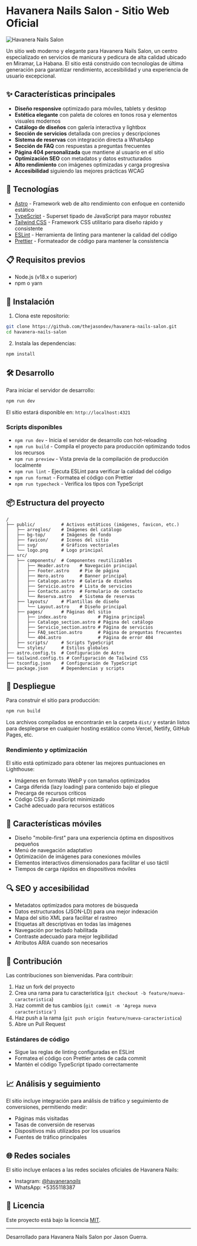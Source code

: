 # Havanera Nails Salon - Sitio Web Oficial

![Havanera Nails Salon](public/logo.png)

Un sitio web moderno y elegante para Havanera Nails Salon, un centro especializado en servicios de manicura y pedicura de alta calidad ubicado en Miramar, La Habana. El sitio está construido con tecnologías de última generación para garantizar rendimiento, accesibilidad y una experiencia de usuario excepcional.

## ✨ Características principales

- **Diseño responsive** optimizado para móviles, tablets y desktop
- **Estética elegante** con paleta de colores en tonos rosa y elementos visuales modernos
- **Catálogo de diseños** con galería interactiva y lightbox
- **Sección de servicios** detallada con precios y descripciones
- **Sistema de reservas** con integración directa a WhatsApp
- **Sección de FAQ** con respuestas a preguntas frecuentes
- **Página 404 personalizada** que mantiene al usuario en el sitio
- **Optimización SEO** con metadatos y datos estructurados
- **Alto rendimiento** con imágenes optimizadas y carga progresiva
- **Accesibilidad** siguiendo las mejores prácticas WCAG

## 🚀 Tecnologías

- [Astro](https://astro.build/) - Framework web de alto rendimiento con enfoque en contenido estático
- [TypeScript](https://www.typescriptlang.org/) - Superset tipado de JavaScript para mayor robustez
- [Tailwind CSS](https://tailwindcss.com/) - Framework CSS utilitario para diseño rápido y consistente
- [ESLint](https://eslint.org/) - Herramienta de linting para mantener la calidad del código
- [Prettier](https://prettier.io/) - Formateador de código para mantener la consistencia

## 📋 Requisitos previos

- Node.js (v18.x o superior)
- npm o yarn

## 🔧 Instalación

1. Clona este repositorio:

```bash
git clone https://github.com/thejasondev/havanera-nails-salon.git
cd havanera-nails-salon
```

2. Instala las dependencias:

```bash
npm install
```

## 🛠️ Desarrollo

Para iniciar el servidor de desarrollo:

```bash
npm run dev
```

El sitio estará disponible en: `http://localhost:4321`

### Scripts disponibles

- `npm run dev` - Inicia el servidor de desarrollo con hot-reloading
- `npm run build` - Compila el proyecto para producción optimizando todos los recursos
- `npm run preview` - Vista previa de la compilación de producción localmente
- `npm run lint` - Ejecuta ESLint para verificar la calidad del código
- `npm run format` - Formatea el código con Prettier
- `npm run typecheck` - Verifica los tipos con TypeScript

## 📦 Estructura del proyecto

```
/
├── public/          # Activos estáticos (imágenes, favicon, etc.)
│   ├── arreglos/    # Imágenes del catálogo
│   ├── bg-top/      # Imágenes de fondo
│   ├── favicon/     # Iconos del sitio
│   ├── svg/         # Gráficos vectoriales
│   └── logo.png     # Logo principal
├── src/
│   ├── components/  # Componentes reutilizables
│   │   ├── Header.astro    # Navegación principal
│   │   ├── Footer.astro    # Pie de página
│   │   ├── Hero.astro      # Banner principal
│   │   ├── Catalogo.astro  # Galería de diseños
│   │   ├── Servicio.astro  # Lista de servicios
│   │   ├── Contacto.astro  # Formulario de contacto
│   │   └── Reserva.astro   # Sistema de reservas
│   ├── layouts/     # Plantillas de diseño
│   │   └── Layout.astro    # Diseño principal
│   ├── pages/       # Páginas del sitio
│   │   ├── index.astro            # Página principal
│   │   ├── Catalogo_section.astro # Página del catálogo
│   │   ├── Servicio_section.astro # Página de servicios
│   │   ├── FAQ_section.astro      # Página de preguntas frecuentes
│   │   └── 404.astro              # Página de error 404
│   ├── scripts/     # Scripts TypeScript
│   └── styles/      # Estilos globales
├── astro.config.ts  # Configuración de Astro
├── tailwind.config.ts # Configuración de Tailwind CSS
├── tsconfig.json    # Configuración de TypeScript
└── package.json     # Dependencias y scripts
```

## 🚀 Despliegue

Para construir el sitio para producción:

```bash
npm run build
```

Los archivos compilados se encontrarán en la carpeta `dist/` y estarán listos para desplegarse en cualquier hosting estático como Vercel, Netlify, GitHub Pages, etc.

### Rendimiento y optimización

El sitio está optimizado para obtener las mejores puntuaciones en Lighthouse:

- Imágenes en formato WebP y con tamaños optimizados
- Carga diferida (lazy loading) para contenido bajo el pliegue
- Precarga de recursos críticos
- Código CSS y JavaScript minimizado
- Caché adecuado para recursos estáticos

## 📱 Características móviles

- Diseño "mobile-first" para una experiencia óptima en dispositivos pequeños
- Menú de navegación adaptativo
- Optimización de imágenes para conexiones móviles
- Elementos interactivos dimensionados para facilitar el uso táctil
- Tiempos de carga rápidos en dispositivos móviles

## 🔍 SEO y accesibilidad

- Metadatos optimizados para motores de búsqueda
- Datos estructurados (JSON-LD) para una mejor indexación
- Mapa del sitio XML para facilitar el rastreo
- Etiquetas alt descriptivas en todas las imágenes
- Navegación por teclado habilitada
- Contraste adecuado para mejor legibilidad
- Atributos ARIA cuando son necesarios

## 🤝 Contribución

Las contribuciones son bienvenidas. Para contribuir:

1. Haz un fork del proyecto
2. Crea una rama para tu característica (`git checkout -b feature/nueva-caracteristica`)
3. Haz commit de tus cambios (`git commit -m 'Agrega nueva característica'`)
4. Haz push a la rama (`git push origin feature/nueva-caracteristica`)
5. Abre un Pull Request

### Estándares de código

- Sigue las reglas de linting configuradas en ESLint
- Formatea el código con Prettier antes de cada commit
- Mantén el código TypeScript tipado correctamente

## 📈 Análisis y seguimiento

El sitio incluye integración para análisis de tráfico y seguimiento de conversiones, permitiendo medir:

- Páginas más visitadas
- Tasas de conversión de reservas
- Dispositivos más utilizados por los usuarios
- Fuentes de tráfico principales

## 🌐 Redes sociales

El sitio incluye enlaces a las redes sociales oficiales de Havanera Nails:

- Instagram: [@havanera*nails*](https://www.instagram.com/havanera_nails_)
- WhatsApp: +5355118387

## 📄 Licencia

Este proyecto está bajo la licencia [MIT](LICENSE).

---

Desarrollado para Havanera Nails Salon por Jason Guerra.
